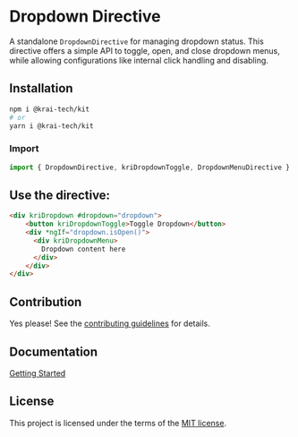 
# Dropdown Directive

A standalone `DropdownDirective` for managing dropdown status. This directive offers a simple API to toggle, open, and close dropdown menus, while allowing configurations like internal click handling and disabling.

## Installation

```bash
npm i @krai-tech/kit
# or
yarn i @krai-tech/kit
```

### Import
```ts
import { DropdownDirective, kriDropdownToggle, DropdownMenuDirective } from '@krai-tech/common/dropdown';
```

## Use the directive:

```html
<div kriDropdown #dropdown="dropdown">
    <button kriDropdownToggle>Toggle Dropdown</button>
    <div *ngIf="dropdown.isOpen()">
      <div kriDropdownMenu>
        Dropdown content here
      </div>
    </div>
</div>
```

## Contribution

Yes please! See the
[contributing guidelines](https://krai-kit.dev/en/docs/contribution)
for details.

## Documentation
[Getting Started](https://krai-kit.dev/en/docs/getting-started)

## License

This project is licensed under the terms of the
[MIT license](https://github.com/krai-tech/krai-kit/blob/master/LICENSE).
